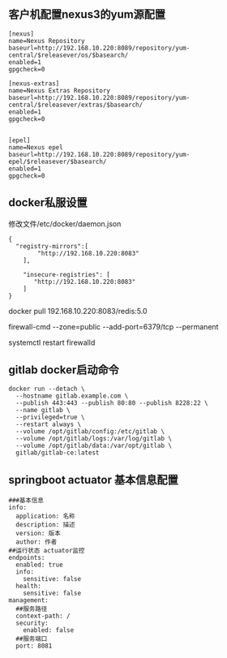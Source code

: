 
## 客户机配置nexus3的yum源配置

```
[nexus]
name=Nexus Repository
baseurl=http://192.168.10.220:8089/repository/yum-central/$releasever/os/$basearch/
enabled=1
gpgcheck=0

[nexus-extras]
name=Nexus Extras Repository
baseurl=http://192.168.10.220:8089/repository/yum-central/$releasever/extras/$basearch/
enabled=1
gpgcheck=0


[epel]
name=Nexus epel
baseurl=http://192.168.10.220:8089/repository/yum-epel/$releasever/$basearch/
enabled=1
gpgcheck=0

```

## docker私服设置

修改文件/etc/docker/daemon.json

```
{
  "registry-mirrors":[
        "http://192.168.10.220:8083"
    ],
 
    "insecure-registries": [
       "http://192.168.10.220:8083"
    ]
}
```

docker pull 192.168.10.220:8083/redis:5.0

firewall-cmd --zone=public --add-port=6379/tcp --permanent

systemctl restart firewalld

## gitlab docker启动命令

```
docker run --detach \
  --hostname gitlab.example.com \
  --publish 443:443 --publish 80:80 --publish 8228:22 \
  --name gitlab \
  --privileged=true \
  --restart always \
  --volume /opt/gitlab/config:/etc/gitlab \
  --volume /opt/gitlab/logs:/var/log/gitlab \
  --volume /opt/gitlab/data:/var/opt/gitlab \
  gitlab/gitlab-ce:latest
```


## springboot actuator 基本信息配置

```
###基本信息
info:
  application: 名称
  description: 描述
  version: 版本
  author: 作者
##运行状态 actuator监控
endpoints:
  enabled: true
  info:
    sensitive: false
  health:
    sensitive: false
management:
  ##服务路径
  context-path: /
  security:
    enabled: false
  ##服务端口
  port: 8081
```